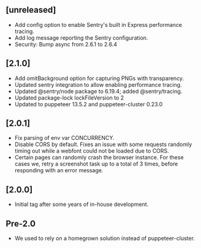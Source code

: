 ## [unreleased]

 * Add config option to enable Sentry's built in Express performance tracing.
 * Add log message reporting the Sentry configuration.
 * Security: Bump async from 2.6.1 to 2.6.4

## [2.1.0]

 * Add omitBackground option for capturing PNGs with transparency.
 * Updated sentry integration to allow enabling performance tracing.
 * Updated @sentry/node package to 6.19.4; added @sentry/tracing.
 * Updated package-lock lockFileVersion to 2
 * Updated to puppeteer 13.5.2 and puppeteer-cluster 0.23.0

## [2.0.1]

 * Fix parsing of env var CONCURRENCY.
 * Disable CORS by default. Fixes an issue with some requests randomly timing out
   while a webfont could not be loaded due to CORS.
 * Certain pages can randomly crash the browser instance. For these cases we,
   retry a screenshot task up to a total of 3 times, before responding with an
   error message.

## [2.0.0]

 * Initial tag after some years of in-house development.

## Pre-2.0

 * We used to rely on a homegrown solution instead of puppeteer-cluster.
